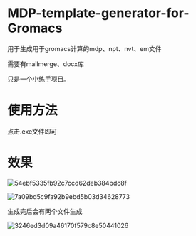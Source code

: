 # MDP-template-generator-for-Gromacs
用于生成用于gromacs计算的mdp、npt、nvt、em文件

需要有mailmerge、docx库

只是一个小练手项目。

# 使用方法
点击.exe文件即可

# 效果

![54ebf5335fb92c7ccd62deb384bdc8f](https://user-images.githubusercontent.com/54057111/117902488-26f69c00-b300-11eb-827b-6ca0b5597e9f.png)

![7a09bd5c9fa92b9ebd5b03d34628773](https://user-images.githubusercontent.com/54057111/117902509-34ac2180-b300-11eb-8e62-d84611e3b503.png)

生成完后会有两个文件生成

![3246ed3d09a46170f579c8e50441026](https://user-images.githubusercontent.com/54057111/117902564-50172c80-b300-11eb-8739-2e51805fa615.png)
